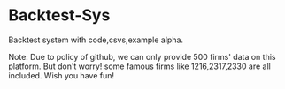 # Backtest-Sys
Backtest system with code,csvs,example alpha.

Note: 
Due to policy of github, we can only provide 500 firms' data on this platform. 
But don't worry! some famous firms like 1216,2317,2330 are all included. 
Wish you have fun!

